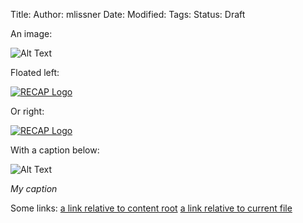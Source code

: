 Title:
Author: mlissner
Date:
Modified:
Tags:
Status: Draft


An image:

![Alt Text]({filename}/images/han.jpg)

Floated left:

<div class="left-image">
    <a href="http://recapthelaw.org">
        <img src="{filename}/images/recap_r-150x150.png"
             alt="RECAP Logo"/>
    </a>
</div>

Or right:

<div class="right-image">
    <a href="http://recapthelaw.org">
        <img src="{filename}/images/recap_r-150x150.png"
             alt="RECAP Logo"/>
    </a>
</div>

With a caption below:

![Alt Text]({filename}/images/han.jpg)

*My caption*

Some links:
[a link relative to content root]({filename}/article1.md)
[a link relative to current file]({filename}../article1.md)
